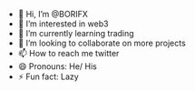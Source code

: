 - 👋 Hi, I’m @BORIFX
- 👀 I’m interested in web3
- 🌱 I’m currently learning trading
- 💞️ I’m looking to collaborate on more projects
- 📫 How to reach me twitter
- 😄 Pronouns: He/ His
- ⚡ Fun fact: Lazy

<!---
BORIFX/BORIFX is a ✨ special ✨ repository because its `README.md` (this file) appears on your GitHub profile.
You can click the Preview link to take a look at your changes.
--->

